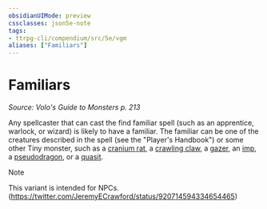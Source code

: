 ```yaml
---
obsidianUIMode: preview
cssclasses: json5e-note
tags:
- ttrpg-cli/compendium/src/5e/vgm
aliases: ["Familiars"]
---
```

# Familiars
*Source: Volo's Guide to Monsters p. 213* 

Any spellcaster that can cast the find familiar spell (such as an apprentice, warlock, or wizard) is likely to have a familiar. The familiar can be one of the creatures described in the spell (see the "Player's Handbook") or some other Tiny monster, such as a [cranium rat](cranium-rat-mpmm.md), a [crawling claw](crawling-claw.md), a [gazer](gazer-mpmm.md), an [imp](imp-xphb.md), a [pseudodragon](pseudodragon-xphb.md), or a [quasit](quasit-xphb.md).

> [!note]
> This variant is intended for NPCs. (https://twitter.com/JeremyECrawford/status/920714594334654465)